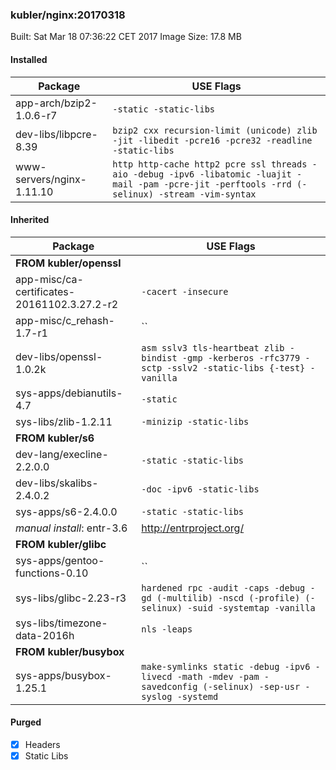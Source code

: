 ### kubler/nginx:20170318

Built: Sat Mar 18 07:36:22 CET 2017
Image Size: 17.8 MB

#### Installed
Package | USE Flags
--------|----------
app-arch/bzip2-1.0.6-r7 | `-static -static-libs`
dev-libs/libpcre-8.39 | `bzip2 cxx recursion-limit (unicode) zlib -jit -libedit -pcre16 -pcre32 -readline -static-libs`
www-servers/nginx-1.11.10 | `http http-cache http2 pcre ssl threads -aio -debug -ipv6 -libatomic -luajit -mail -pam -pcre-jit -perftools -rrd (-selinux) -stream -vim-syntax`
#### Inherited
Package | USE Flags
--------|----------
**FROM kubler/openssl** |
app-misc/ca-certificates-20161102.3.27.2-r2 | `-cacert -insecure`
app-misc/c_rehash-1.7-r1 | ``
dev-libs/openssl-1.0.2k | `asm sslv3 tls-heartbeat zlib -bindist -gmp -kerberos -rfc3779 -sctp -sslv2 -static-libs {-test} -vanilla`
sys-apps/debianutils-4.7 | `-static`
sys-libs/zlib-1.2.11 | `-minizip -static-libs`
**FROM kubler/s6** |
dev-lang/execline-2.2.0.0 | `-static -static-libs`
dev-libs/skalibs-2.4.0.2 | `-doc -ipv6 -static-libs`
sys-apps/s6-2.4.0.0 | `-static -static-libs`
*manual install*: entr-3.6 | http://entrproject.org/
**FROM kubler/glibc** |
sys-apps/gentoo-functions-0.10 | ``
sys-libs/glibc-2.23-r3 | `hardened rpc -audit -caps -debug -gd (-multilib) -nscd (-profile) (-selinux) -suid -systemtap -vanilla`
sys-libs/timezone-data-2016h | `nls -leaps`
**FROM kubler/busybox** |
sys-apps/busybox-1.25.1 | `make-symlinks static -debug -ipv6 -livecd -math -mdev -pam -savedconfig (-selinux) -sep-usr -syslog -systemd`
#### Purged
- [x] Headers
- [x] Static Libs
